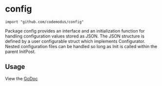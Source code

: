 # config

    import "github.com/codemodus/config"

Package config provides an interface and an initialization function for handling
configuration values stored as JSON. The JSON structure is defined by a user
configurable struct which implements Configurator. Nested configuration files
can be handled so long as Init is called within the parent InitPost.

## Usage

View the [GoDoc](http://godoc.org/github.com/codemodus/config)
